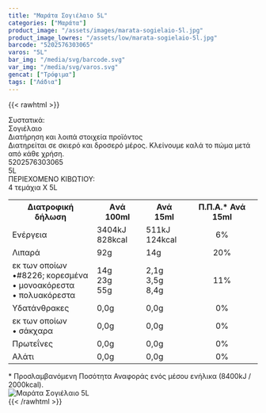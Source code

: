 ```yaml
---
title: "Μαράτα Σογιέλαιο 5L"
categories: ["Μαράτα"]
product_image: "/assets/images/marata-sogielaio-5l.jpg"
product_image_lowres: "/assets/low/marata-sogielaio-5l.jpg"
barcode: "5202576303065"
varos: "5L"
bar_img: "/media/svg/barcode.svg"
var_img: "/media/svg/varos.svg"
gencat: ["Τρόφιμα"]
tags: ["Λάδια"]
---
```

{{< rawhtml >}}

<div class="sload348"><div class="product"><div id="sistatika">Συστατικά:</div><div class="alltext">Σογιέλαιο</div><div id="loipa">Διατήρηση και λοιπά στοιχεία προϊόντος</div><div class="alltext">Διατηρείται σε σκιερό και δροσερό μέρος. Κλείνουμε καλά το πώμα μετά από κάθε χρήση.</div><div id="barcode"><div id="barimage1"></div><span id="bartext">5202576303065</span></div><div id="varos"><div id="varosimage1"></div><span id="varostext">5L</span></div><div id="kivotio">ΠΕΡΙΕΧΟΜΕΝΟ ΚΙΒΩΤΙΟΥ:<br>4 τεμάχια Χ 5L</div><div class="tabout"><table id="diatable"><tbody><tr><th>Διατροφική δήλωση</th><th>Aνά 100ml</th><th>Ανά 15ml</th><th>Π.Π.Α.* Ανά 15ml</th></tr><tr><td class="texr2">Ενέργεια</td><td class="texr">3404kJ<br>828kcal</td><td class="texr">511kJ<br>124kcal</td><td class="texr" style="text-align:center">6%</td></tr><tr><td class="texr2">Λιπαρά</td><td class="texr">92g</td><td class="texr">14g</td><td class="texr" style="text-align:center">20%</td></tr><tr><td class="gray">εκ των οποίων<br>•#8226; κορεσµένα<br>• µονοακόρεστα<br>• πολυακόρεστα</td><td class="gray2">14g<br>23g<br>55g</td><td class="gray2">2,1g<br>3,5g<br>8,4g</td><td class="gray2" style="text-align:center">11%</td></tr><tr><td class="texr2">Yδατάνθρακες</td><td class="texr">0,0g</td><td class="texr">0,0g</td><td class="texr" style="text-align:center">0%</td></tr><tr><td class="gray">εκ των οποίων<br>• σάκχαρα</td><td class="gray2">0,0g</td><td class="gray2">0,0g</td><td class="gray2" style="text-align:center">0%</td></tr><tr><td class="texr2">Πρωτεΐνες</td><td class="texr">0,0g</td><td class="texr">0,0g</td><td class="texr" style="text-align:center">0%</td></tr><tr><td class="texr2">Αλάτι</td><td class="texr">0,0g</td><td class="texr">0,0g</td><td class="texr" style="text-align:center">0%</td></tr></tbody></table></div><div class="alltext">* Προσλαμβανόμενη Ποσότητα Αναφοράς ενός μέσου ενήλικα (8400kJ / 2000kcal).</div><div class="pimg"><img alt="Μαράτα Σογιέλαιο 5L" title="Μαράτα Σογιέλαιο 5L" src="/assets/images/marata-sogielaio-5l.jpg"></div></div></div>
{{< /rawhtml >}}


